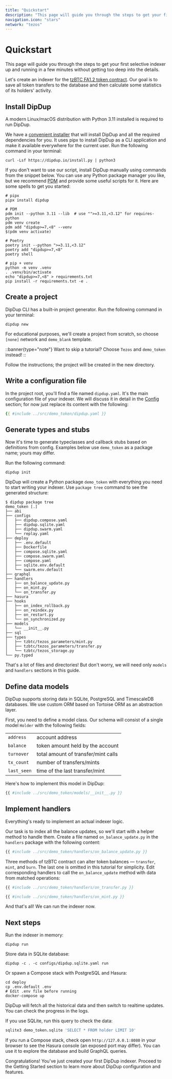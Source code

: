 ```yaml
---
title: "Quickstart"
description: "This page will guide you through the steps to get your first selective indexer up and running in a few minutes without getting too deep into the details."
navigation.icon: "stars"
network: "tezos"
---
```


# Quickstart

This page will guide you through the steps to get your first selective indexer up and running in a few minutes without getting too deep into the details.

Let's create an indexer for the [tzBTC FA1.2 token contract](https://tzkt.io/KT1PWx2mnDueood7fEmfbBDKx1D9BAnnXitn/operations/). Our goal is to save all token transfers to the database and then calculate some statistics of its holders' activity.

## Install DipDup

A modern Linux/macOS distribution with Python 3.11 installed is required to run DipDup.

We have a [convenient installer](https://dipdup.io/install.py) that will install DipDup and all the required dependencies for you. It uses pipx to install DipDup as a CLI application and make it available everywhere for the current user. Run the following command in your terminal:

```shell [Terminal]
curl -Lsf https://dipdup.io/install.py | python3
```

If you don't want to use our script, install DipDup manually using commands from the snippet below. You can use any Python package manager you like, but we recommend [PDM](https://pdm.fming.dev/latest/) and provide some useful scripts for it. Here are some spells to get you started:

```shell [Terminal]
# pipx
pipx install dipdup

# PDM
pdm init --python 3.11 --lib  # use "">=3.11,<3.12" for requires-python
pdm venv create
pdm add "dipdup>=7,<8" --venv
$(pdm venv activate)

# Poetry
poetry init --python ">=3.11,<3.12"
poetry add "dipdup>=7,<8"
poetry shell

# pip + venv
python -m venv .venv
. .venv/bin/activate
echo "dipdup>=7,<8" > requirements.txt
pip install -r requirements.txt -e .
```

## Create a project

DipDup CLI has a built-in project generator. Run the following command in your terminal:

```shell [Terminal]
dipdup new
```

For educational purposes, we'll create a project from scratch, so choose `[none]` network and `demo_blank` template.

::banner{type="note"}
Want to skip a tutorial? Choose `Tezos` and `demo_token` instead!
::

Follow the instructions; the project will be created in the new directory.

## Write a configuration file

In the project root, you'll find a file named `dipdup.yaml`. It's the main configuration file of your indexer. We will discuss it in detail in the [Config](1.getting-started/3.config.md) section; for now just replace its content with the following:

```yaml [dipdup.yaml]
{{ #include ../src/demo_token/dipdup.yaml }}
```

## Generate types and stubs

Now it's time to generate typeclasses and callback stubs based on definitions from config. Examples below use `demo_token` as a package name; yours may differ.

Run the following command:

```shell [Terminal]
dipdup init
```

DipDup will create a Python package `demo_token` with everything you need to start writing your indexer. Use `package tree` command to see the generated structure:

```shell [Terminal]
$ dipdup package tree
demo_token [.]
├── abi
├── configs
│   ├── dipdup.compose.yaml
│   ├── dipdup.sqlite.yaml
│   ├── dipdup.swarm.yaml
│   └── replay.yaml
├── deploy
│   ├── .env.default
│   ├── Dockerfile
│   ├── compose.sqlite.yaml
│   ├── compose.swarm.yaml
│   ├── compose.yaml
│   ├── sqlite.env.default
│   └── swarm.env.default
├── graphql
├── handlers
│   ├── on_balance_update.py
│   ├── on_mint.py
│   └── on_transfer.py
├── hasura
├── hooks
│   ├── on_index_rollback.py
│   ├── on_reindex.py
│   ├── on_restart.py
│   └── on_synchronized.py
├── models
│   └── __init__.py
├── sql
├── types
│   ├── tzbtc/tezos_parameters/mint.py
│   ├── tzbtc/tezos_parameters/transfer.py
│   └── tzbtc/tezos_storage.py
└── py.typed
```

That's a lot of files and directories! But don't worry, we will need only `models` and `handlers` sections in this guide.

## Define data models

DipDup supports storing data in SQLite, PostgreSQL and TimescaleDB databases. We use custom ORM based on Tortoise ORM as an abstraction layer.

First, you need to define a model class. Our schema will consist of a single model `Holder` with the following fields:

|             |                                     |
| ----------- | ----------------------------------- |
| `address`   | account address                     |
| `balance`   | token amount held by the account    |
| `turnover`  | total amount of transfer/mint calls |
| `tx_count`  | number of transfers/mints           |
| `last_seen` | time of the last transfer/mint      |

Here's how to implement this model in DipDup:

```python [models/__init__.py]
{{ #include ../src/demo_token/models/__init__.py }}
```

## Implement handlers

Everything's ready to implement an actual indexer logic.

Our task is to index all the balance updates, so we'll start with a helper method to handle them. Create a file named `on_balance_update.py` in the `handlers` package with the following content:

```python [handlers/on_balance_update.py]
{{ #include ../src/demo_token/handlers/on_balance_update.py }}
```

Three methods of tzBTC contract can alter token balances — `transfer`, `mint`, and `burn`. The last one is omitted in this tutorial for simplicity. Edit corresponding handlers to call the `on_balance_update` method with data from matched operations:

```python [handlers/on_transfer.py]
{{ #include ../src/demo_token/handlers/on_transfer.py }}
```

```python [handlers/on_mint.py]
{{ #include ../src/demo_token/handlers/on_mint.py }}
```

And that's all! We can run the indexer now.

## Next steps

Run the indexer in memory:

```shell
dipdup run
```

Store data in SQLite database:

```shell
dipdup -c . -c configs/dipdup.sqlite.yaml run
```

Or spawn a Compose stack with PostgreSQL and Hasura:

```shell
cd deploy
cp .env.default .env
# Edit .env file before running
docker-compose up
```

DipDup will fetch all the historical data and then switch to realtime updates. You can check the progress in the logs.

If you use SQLite, run this query to check the data:

```bash
sqlite3 demo_token.sqlite 'SELECT * FROM holder LIMIT 10'
```

If you run a Compose stack, check open `http://127.0.0.1:8080` in your browser to see the Hasura console (an exposed port may differ). You can use it to explore the database and build GraphQL queries.

Congratulations! You've just created your first DipDup indexer. Proceed to the Getting Started section to learn more about DipDup configuration and features.
